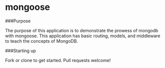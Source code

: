 # mongoose

###Purpose

  The purpose of this application is to demonstrate the prowess of mongodb with mongoose. This application has basic routing, models, and middleware to teach the concepts of MongoDB.
  
###Starting up

Fork or clone to get started. Pull requests welcome!
